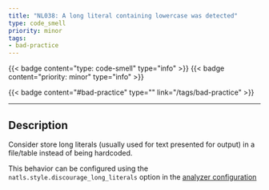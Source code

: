 ```yaml
---
title: "NL038: A long literal containing lowercase was detected"
type: code_smell
priority: minor
tags:
- bad-practice 
---
```


{{< badge content="type: code-smell" type="info" >}}
{{< badge content="priority: minor" type="info" >}}


{{< badge content="#bad-practice" type="" link="/tags/bad-practice" >}}

---

## Description
Consider store long literals (usually used for text presented for output) in a file/table instead of being hardcoded.

This behavior can be configured using the ``natls.style.discourage_long_literals`` option in the [analyzer configuration](/docs/analyzer-config.md)
